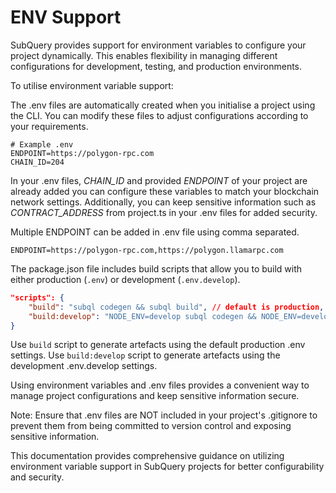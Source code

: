 # ENV Support

SubQuery provides support for environment variables to configure your project dynamically. This enables flexibility in managing different configurations for development, testing, and production environments.

To utilise environment variable support:

The .env files are automatically created when you initialise a project using the CLI. You can modify these files to adjust configurations according to your requirements.

```shell
# Example .env
ENDPOINT=https://polygon-rpc.com
CHAIN_ID=204
```

In your .env files, _CHAIN_ID_ and provided _ENDPOINT_ of your project are already added you can configure these variables to match your blockchain network settings. Additionally, you can keep sensitive information such as _CONTRACT_ADDRESS_ from project.ts in your .env files for added security.

Multiple ENDPOINT can be added in .env file using comma separated.

```shell
ENDPOINT=https://polygon-rpc.com,https://polygon.llamarpc.com
```

The package.json file includes build scripts that allow you to build with either production (`.env`) or development (`.env.develop`).

```json
"scripts": {
    "build": "subql codegen && subql build", // default is production, if you have `@subql/cli` version `5.0.0` or above, you will need to install `@subql/common-<network>` package in the dependencies before execute this command.
    "build:develop": "NODE_ENV=develop subql codegen && NODE_ENV=develop subql build"
}
```

Use `build` script to generate artefacts using the default production .env settings.
Use `build:develop` script to generate artefacts using the development .env.develop settings.

Using environment variables and .env files provides a convenient way to manage project configurations and keep sensitive information secure.

Note: Ensure that .env files are NOT included in your project's .gitignore to prevent them from being committed to version control and exposing sensitive information.

This documentation provides comprehensive guidance on utilizing environment variable support in SubQuery projects for better configurability and security.
